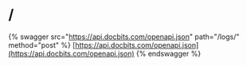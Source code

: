 # /

{% swagger src="https://api.docbits.com/openapi.json" path="/logs/" method="post" %}
[https://api.docbits.com/openapi.json](https://api.docbits.com/openapi.json)
{% endswagger %}
